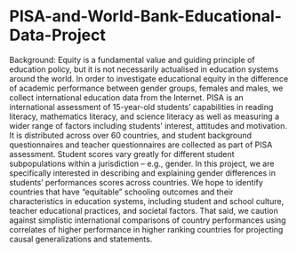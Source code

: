 # PISA-and-World-Bank-Educational-Data-Project
Background: 
	Equity is a fundamental value and guiding principle of education policy, but it is not necessarily actualised in education systems around the world. In order to investigate educational equity in the difference of academic performance between gender groups, females and males, we collect international education data from the Internet. PISA is an international assessment of 15-year-old students’ capabilities in reading literacy, mathematics literacy, and science literacy as well as measuring a wider range of factors including students’ interest, attitudes and motivation. It is distributed across over 60 countries, and student background questionnaires and teacher questionnaires are collected as part of PISA assessment. Student scores vary greatly for different student subpopulations within a jurisdiction – e.g., gender. In this project, we are specifically interested in describing and explaining gender differences in students’ performances scores across countries. We hope to identify countries that have “equitable” schooling outcomes and their characteristics in education systems, including student and school culture, teacher educational practices, and societal factors. That said, we caution against simplistic international comparisons of country performances using correlates of higher performance in higher ranking countries for projecting causal generalizations and statements. 
